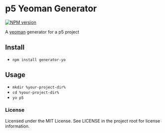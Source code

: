 # p5 Yeoman Generator

[![NPM version](https://img.shields.io/npm/v/generator-p5.svg)](https://www.npmjs.org/package/generator-p5)

A [yeoman](http://yeoman.io) generator for a p5 project

## Install

- `npm install generator-yo`

## Usage

- `mkdir %your-project-dir%`
- `cd %your-project-dir%`
- `yo p5`

### License

Licensed under the MIT License. See LICENSE in the project root for license information.